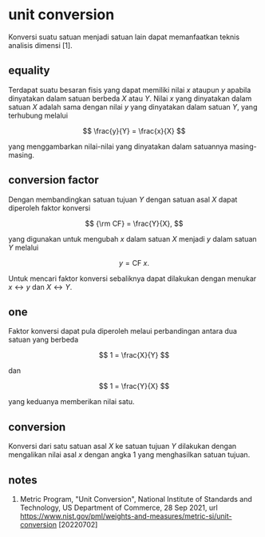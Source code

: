 # unit conversion
Konversi suatu satuan menjadi satuan lain dapat memanfaatkan teknis analisis dimensi [1].

## equality
Terdapat suatu besaran fisis yang dapat memiliki nilai $x$ ataupun $y$ apabila dinyatakan dalam satuan berbeda $X$ atau $Y$. Nilai $x$ yang dinyatakan dalam satuan $X$ adalah sama dengan nilai $y$ yang dinyatakan dalam satuan $Y$, yang terhubung melalui

$$
\frac{y}{Y} = \frac{x}{X}
$$

yang menggambarkan nilai-nilai yang dinyatakan dalam satuannya masing-masing.


## conversion factor
Dengan membandingkan satuan tujuan $Y$ dengan satuan asal $X$ dapat diperoleh faktor konversi

$$
{\rm CF} = \frac{Y}{X},
$$

yang digunakan untuk mengubah $x$ dalam satuan $X$ menjadi $y$ dalam satuan $Y$ melalui

$$
y = \textrm{CF} \ x.
$$

Untuk mencari faktor konversi sebaliknya dapat dilakukan dengan menukar $x \leftrightarrow y$ dan $X \leftrightarrow Y$.


## one
Faktor konversi dapat pula diperoleh melaui perbandingan antara dua satuan yang berbeda

$$
1 = \frac{X}{Y}
$$

dan

$$
1 = \frac{Y}{X}
$$

yang keduanya memberikan nilai satu.

## conversion
Konversi dari satu satuan asal $X$ ke satuan tujuan $Y$ dilakukan dengan mengalikan nilai asal $x$ dengan angka $1$ yang menghasilkan satuan tujuan.


## notes
1. <a name='ref1'></a>Metric Program, "Unit Conversion", National Institute of Standards and Technology, US Department of Commerce, 28 Sep 2021, url <https://www.nist.gov/pml/weights-and-measures/metric-si/unit-conversion> [20220702]
